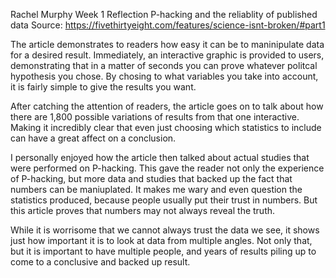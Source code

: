 Rachel Murphy
Week 1 Reflection
P-hacking and the reliablity of published data
Source:
https://fivethirtyeight.com/features/science-isnt-broken/#part1

The article demonstrates to readers how easy it can be to maninipulate data for a desired result. Immediately, an interactive graphic is provided to users, demonstrating that in a matter of seconds you can prove whatever politcal hypothesis you chose. By chosing to what variables you take into account, it is fairly simple to give the results you want.

After catching the attention of readers, the article goes on to talk about how there are 1,800 possible variations of results from that one interactive. Making it incredibly clear that even just choosing which statistics to include can have a great affect on a conclusion.

I personally enjoyed how the article then talked about actual studies that were performed on P-hacking. This gave the reader not only the experience of P-hacking, but more data and studies that backed up the fact that numbers can be maniuplated. It makes me wary and even question the statistics produced, because people usually put their trust in numbers. But this article proves that numbers may not always reveal the truth.

While it is worrisome that we cannot always trust the data we see, it shows just how important it is to look at data from multiple angles. Not only that, but it is important to have multiple people, and years of results piling up to come to a conclusive and backed up result.